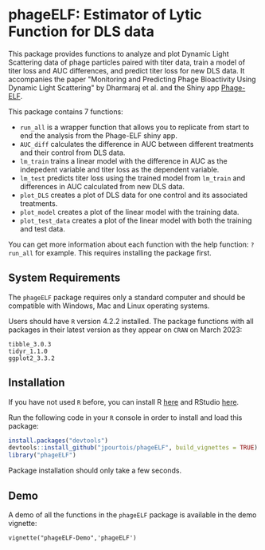 # phageELF: Estimator of Lytic Function for DLS data

This package provides functions to analyze and plot Dynamic Light Scattering data of phage particles paired with titer data, train a model of titer loss and AUC differences, and predict titer loss for new DLS data. It accompanies the paper "Monitoring and Predicting Phage Bioactivity Using Dynamic Light Scattering" by Dharmaraj et al. and the Shiny app [Phage-ELF](https://jp22.shinyapps.io/shinyapp/).

This package contains 7 functions:

- `run_all` is a wrapper function that allows you to replicate from start to end the analysis from the Phage-ELF shiny app. 
- `AUC_diff` calculates the difference in AUC between different treatments and their control from DLS data.
- `lm_train` trains a linear model with the difference in AUC as the indepedent variable and titer loss as the dependent variable.
- `lm_test` predicts titer loss using the trained model from `lm_train` and differences in AUC calculated from new DLS data.
- `plot_DLS` creates a plot of DLS data for one control and its associated treatments.
- `plot_model` creates a plot of the linear model with the training data.
- `plot_test_data` creates a plot of the linear model with both the training and test data. 

You can get more information about each function with the help function: `?run_all` for example. This requires installing the package first. 

## System Requirements

The `phageELF` package requires only a standard computer and should be compatible with Windows, Mac and Linux operating systems.

Users should have `R` version 4.2.2 installed. The package functions with all packages in their latest version as they appear on `CRAN` on March 2023: 

```
tibble_3.0.3
tidyr_1.1.0
ggplot2_3.3.2
```

## Installation

If you have not used `R` before, you can install R [here](https://www.r-project.org/) and RStudio [here](https://www.rstudio.com/products/rstudio/). 

Run the following code in your `R` console in order to install and load this package:

``` r
install.packages("devtools")
devtools::install_github("jpourtois/phageELF", build_vignettes = TRUE)
library("phageELF")
```
Package installation should only take a few seconds. 

## Demo

A demo of all the functions in the `phageELF` package is available in the demo vignette:

```
vignette("phageELF-Demo",'phageELF')
```
